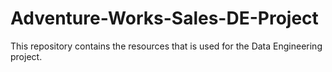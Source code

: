 # Adventure-Works-Sales-DE-Project
This repository contains the resources that is used for the Data Engineering project.
